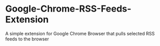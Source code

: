 # Google-Chrome-RSS-Feeds-Extension
A simple extension for Google Chrome Browser that pulls selected RSS feeds to the browser

